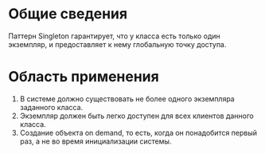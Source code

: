 # Общие сведения
Паттерн Singleton гарантирует, что у класса есть только один экземпляр, 
и предоставляет к нему глобальную точку доступа.


# Область применения
1. В системе должно существовать не более одного экземпляра заданного класса.
2. Экземпляр должен быть легко доступен для всех клиентов данного класса.
3. Создание объекта on demand, то есть, когда он понадобится первый раз, 
а не во время инициализации системы.